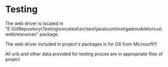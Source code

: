 # Testing
The web driver is located in "E:\GitRepository\Testing\vivustest\src\test\java\com\instigatemobile\vivus\web\resources" package.

The web driver included in project's packages is for OS from Microsoft!!!

All urls and other data provided for testing proces are in appropriate files of project
 
 
